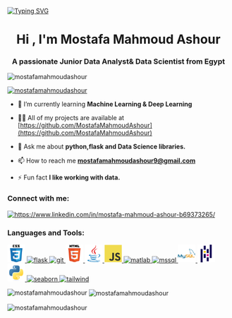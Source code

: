 <a  align="center" href="https://git.io/typing-svg"><img src="https://readme-typing-svg.demolab.com?font=Fira+Code&size=22&pause=1000&center=true&random=false&width=435&lines=Hi%2C+I'm+Mostafa+Mahmoud+Ashour;Junior+Data+Science+Developer" alt="Typing SVG" /></a>
<h1 align="center">Hi , I'm Mostafa Mahmoud Ashour</h1>
<h3 align="center">A passionate Junior Data Analyst& Data Scientist from Egypt</h3>

<p align="left"> <img src="https://komarev.com/ghpvc/?username=mostafamahmoudashour&label=Profile%20views&color=0e75b6&style=flat" alt="mostafamahmoudashour" /> </p>

<p align="left"> <a href="https://github.com/ryo-ma/github-profile-trophy"><img src="https://github-profile-trophy.vercel.app/?username=mostafamahmoudashour" alt="mostafamahmoudashour" /></a> </p>

- 🌱 I’m currently learning **Machine Learning & Deep Learning**

- 👨‍💻 All of my projects are available at [https://github.com/MostafaMahmoudAshour](https://github.com/MostafaMahmoudAshour)

- 💬 Ask me about **python,flask and Data Science libraries.**

- 📫 How to reach me **mostafamahmoudashour9@gmail.com**

- ⚡ Fun fact **I like working with data.**

<h3 align="left">Connect with me:</h3>
<p align="left">
<a href="https://linkedin.com/in/https://www.linkedin.com/in/mostafa-mahmoud-ashour-b69373265/" target="blank"><img align="center" src="https://raw.githubusercontent.com/rahuldkjain/github-profile-readme-generator/master/src/images/icons/Social/linked-in-alt.svg" alt="https://www.linkedin.com/in/mostafa-mahmoud-ashour-b69373265/" height="30" width="40" /></a>
</p>

<h3 align="left">Languages and Tools:</h3>
<p align="left"> <a href="https://www.w3schools.com/css/" target="_blank" rel="noreferrer"> <img src="https://raw.githubusercontent.com/devicons/devicon/master/icons/css3/css3-original-wordmark.svg" alt="css3" width="40" height="40"/> </a> <a href="https://flask.palletsprojects.com/" target="_blank" rel="noreferrer"> <img src="https://www.vectorlogo.zone/logos/pocoo_flask/pocoo_flask-icon.svg" alt="flask" width="40" height="40"/> </a> <a href="https://git-scm.com/" target="_blank" rel="noreferrer"> <img src="https://www.vectorlogo.zone/logos/git-scm/git-scm-icon.svg" alt="git" width="40" height="40"/> </a> <a href="https://www.w3.org/html/" target="_blank" rel="noreferrer"> <img src="https://raw.githubusercontent.com/devicons/devicon/master/icons/html5/html5-original-wordmark.svg" alt="html5" width="40" height="40"/> </a> <a href="https://www.java.com" target="_blank" rel="noreferrer"> <img src="https://raw.githubusercontent.com/devicons/devicon/master/icons/java/java-original.svg" alt="java" width="40" height="40"/> </a> <a href="https://developer.mozilla.org/en-US/docs/Web/JavaScript" target="_blank" rel="noreferrer"> <img src="https://raw.githubusercontent.com/devicons/devicon/master/icons/javascript/javascript-original.svg" alt="javascript" width="40" height="40"/> </a> <a href="https://www.mathworks.com/" target="_blank" rel="noreferrer"> <img src="https://upload.wikimedia.org/wikipedia/commons/2/21/Matlab_Logo.png" alt="matlab" width="40" height="40"/> </a> <a href="https://www.microsoft.com/en-us/sql-server" target="_blank" rel="noreferrer"> <img src="https://www.svgrepo.com/show/303229/microsoft-sql-server-logo.svg" alt="mssql" width="40" height="40"/> </a> <a href="https://www.mysql.com/" target="_blank" rel="noreferrer"> <img src="https://raw.githubusercontent.com/devicons/devicon/master/icons/mysql/mysql-original-wordmark.svg" alt="mysql" width="40" height="40"/> </a> <a href="https://pandas.pydata.org/" target="_blank" rel="noreferrer"> <img src="https://raw.githubusercontent.com/devicons/devicon/2ae2a900d2f041da66e950e4d48052658d850630/icons/pandas/pandas-original.svg" alt="pandas" width="40" height="40"/> </a> <a href="https://www.python.org" target="_blank" rel="noreferrer"> <img src="https://raw.githubusercontent.com/devicons/devicon/master/icons/python/python-original.svg" alt="python" width="40" height="40"/> </a> <a href="https://seaborn.pydata.org/" target="_blank" rel="noreferrer"> <img src="https://seaborn.pydata.org/_images/logo-mark-lightbg.svg" alt="seaborn" width="40" height="40"/> </a> <a href="https://tailwindcss.com/" target="_blank" rel="noreferrer"> <img src="https://www.vectorlogo.zone/logos/tailwindcss/tailwindcss-icon.svg" alt="tailwind" width="40" height="40"/> </a> </p>

<p><img align="left" src="https://github-readme-stats.vercel.app/api/top-langs?username=mostafamahmoudashour&show_icons=true&locale=en&layout=compact" alt="mostafamahmoudashour" /></p>

<p>&nbsp;<img align="center" src="https://github-readme-stats.vercel.app/api?username=mostafamahmoudashour&show_icons=true&locale=en" alt="mostafamahmoudashour" /></p>

<p><img align="center" src="https://github-readme-streak-stats.herokuapp.com/?user=mostafamahmoudashour&" alt="mostafamahmoudashour" /></p>
